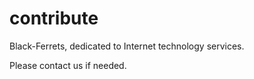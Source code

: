 # contribute
Black-Ferrets, dedicated to Internet technology services.

Please contact us if needed.
